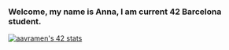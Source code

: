 ### Welcome, my name is Anna, I am current 42 Barcelona student. 

<!--
**trrrrex/trrrrex** is a ✨ _special_ ✨ repository because its `README.md` (this file) appears on your GitHub profile.

Here are some ideas to get you started:

- 🔭 I’m currently working on ...
- 🌱 I’m currently learning ...
- 👯 I’m looking to collaborate on ...
- 🤔 I’m looking for help with ...
- 💬 Ask me about ...
- 📫 How to reach me: ...
- 😄 Pronouns: ...
- ⚡ Fun fact: ...
-->
<a href="https://github.com/Coday-meric/badge42"><img src="https://badge42.coday.fr/api/v2/clufmqxjj3401601p4odvg7wju/stats?cursusId=21&coalitionId=206" alt="aavramen's 42 stats" /></a>

